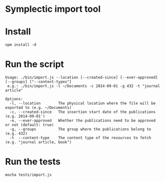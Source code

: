 Symplectic import tool
=====

Install
=======

`npm install -d`

Run the script
===========================

```
Usage: ./bin/import.js --location [--created-since] [--ever-approved] [--groups] ["--content-types"]
 e.g.: ./bin/import.js -l ~/Documents -c 2014-09-01 -g 432 -t "journal article"

Options:
  -l, --location        The physical location where the file will be exported to (e.g. ~/Documents)
  -c, --created-since   The insertion start date of the publications (e.g. 2014-09-01')
  -e, --ever-approved   Whether the publications need to be approved or not (default: true)
  -g, --groups          The group where the publications belong to (e.g. 432)
  -t  --content-type    The content type of the resources to fetch (e.g. "journal article, book")
```

Run the tests
===========================

```
mocha tests/import.js
```
